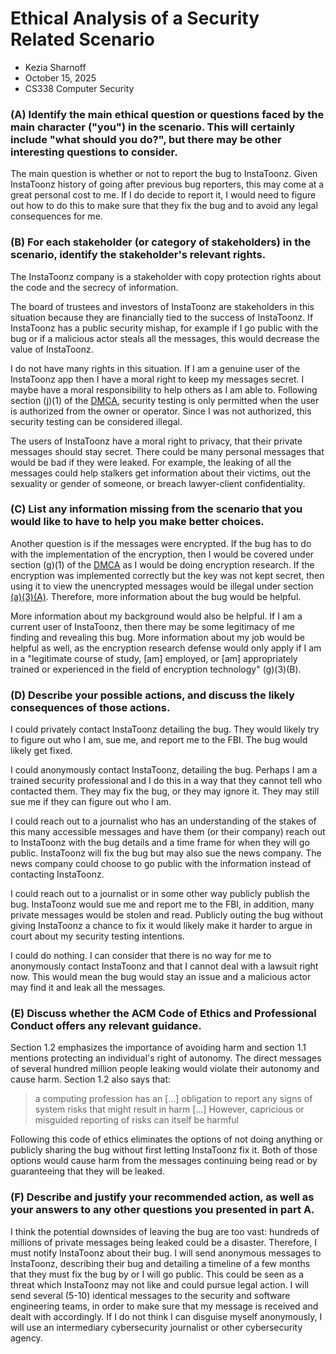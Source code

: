 # Ethical Analysis of a Security Related Scenario

* Kezia Sharnoff
* October 15, 2025
* CS338 Computer Security


### (A) Identify the main ethical question or questions faced by the main character ("you") in the scenario. This will certainly include "what should you do?", but there may be other interesting questions to consider.

The main question is whether or not to report the bug to InstaToonz. Given InstaToonz history of going after previous bug reporters, this may come at a great personal cost to me. If I do decide to report it, I would need to figure out how to do this to make sure that they fix the bug and to avoid any legal consequences for me. 

### (B) For each stakeholder (or category of stakeholders) in the scenario, identify the stakeholder's relevant rights.

The InstaToonz company is a stakeholder with copy protection rights about the code and the secrecy of information. 

The board of trustees and investors of InstaToonz are stakeholders in this situation because they are financially tied to the success of InstaToonz. If InstaToonz has a public security mishap, for example if I go public with the bug or if a malicious actor steals all the messages, this would decrease the value of InstaToonz. 

I do not have many rights in this situation. If I am a genuine user of the InstaToonz app then I have a moral right to keep my messages secret. I maybe have a moral responsibility to help others as I am able to. Following section (j)(1) of the [DMCA](https://www.law.cornell.edu/uscode/text/17/1201), security testing is only permitted when the user is authorized from the owner or operator. Since I was not authorized, this security testing can be considered illegal. 

The users of InstaToonz have a moral right to privacy, that their private messages should stay secret. There could be many personal messages that would be bad if they were leaked. For example, the leaking of all the messages could help stalkers get information about their victims, out the sexuality or gender of someone, or breach lawyer-client confidentiality. 

### (C) List any information missing from the scenario that you would like to have to help you make better choices.

Another question is if the messages were encrypted. If the bug has to do with the implementation of the encryption, then I would be covered under section (g)(1) of the [DMCA](https://www.law.cornell.edu/uscode/text/17/1201) as I would be doing encryption research. If the encryption was implemented correctly but the key was not kept secret, then using it to view the unencrypted messages would be illegal under section [(a)(3)(A)]((https://www.law.cornell.edu/uscode/text/17/1201)). Therefore, more information about the bug would be helpful. 

More information about my background would also be helpful. If I am a current user of InstaToonz, then there may be some legitimacy of me finding and revealing this bug. More information about my job would be helpful as well, as the encryption research defense would only apply if I am in a "legitimate course of study, \[am\] employed, or \[am\] appropriately trained or experienced in the field of encryption technology" (g)(3)(B). 

### (D) Describe your possible actions, and discuss the likely consequences of those actions.

I could privately contact InstaToonz detailing the bug. They would likely try to figure out who I am, sue me, and report me to the FBI. The bug would likely get fixed. 

I could anonymously contact InstaToonz, detailing the bug. Perhaps I am a trained security professional and I do this in a way that they cannot tell who contacted them. They may fix the bug, or they may ignore it. They may still sue me if they can figure out who I am. 

I could reach out to a journalist who has an understanding of the stakes of this many accessible messages and have them (or their company) reach out to InstaToonz with the bug details and a time frame for when they will go public. InstaToonz will fix the bug but may also sue the news company. The news company could choose to go public with the information instead of contacting InstaToonz. 

I could reach out to a journalist or in some other way publicly publish the bug. InstaToonz would sue me and report me to the FBI, in addition, many private messages would be stolen and read. Publicly outing the bug without giving InstaToonz a chance to fix it would likely make it harder to argue in court about my security testing intentions. 

I could do nothing. I can consider that there is no way for me to anonymously contact InstaToonz and that I cannot deal with a lawsuit right now. This would mean the bug would stay an issue and a malicious actor may find it and leak all the messages. 

### (E) Discuss whether the ACM Code of Ethics and Professional Conduct offers any relevant guidance.

Section 1.2 emphasizes the importance of avoiding harm and section 1.1 mentions protecting an individual's right of autonomy. The direct messages of several hundred million people leaking would violate their autonomy and cause harm. Section 1.2 also says that: 

> a computing profession has an \[...\] obligation to report any signs of system risks that might result in harm \[...\] However, capricious or misguided reporting of risks can itself be harmful 

Following this code of ethics eliminates the options of not doing anything or publicly sharing the bug without first letting InstaToonz fix it. Both of those options would cause harm from the messages continuing being read or by guaranteeing that they will be leaked. 

### (F) Describe and justify your recommended action, as well as your answers to any other questions you presented in part A.

I think the potential downsides of leaving the bug are too vast: hundreds of millions of private messages being leaked could be a disaster. Therefore, I must notify InstaToonz about their bug. I will send anonymous messages to InstaToonz, describing their bug and detailing a timeline of a few months that they must fix the bug by or I will go public. This could be seen as a threat which InstaToonz may not like and could pursue legal action. I will send several (5-10) identical messages to the security and software engineering teams, in order to make sure that my message is received and dealt with accordingly. If I do not think I can disguise myself anonymously, I will use an intermediary cybersecurity journalist or other cybersecurity agency.